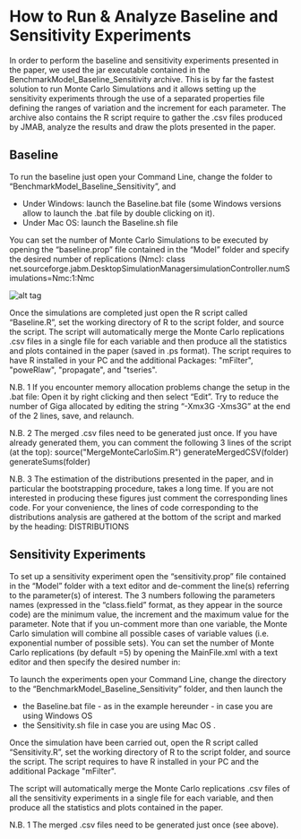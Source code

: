 # How to Run & Analyze  Baseline and Sensitivity Experiments 

In order to perform the baseline and sensitivity experiments presented in the paper, we used the jar executable contained in the BenchmarkModel_Baseline_Sensitivity archive. This is by far the fastest solution to run Monte Carlo Simulations and it allows setting up the sensitivity experiments through the use of a separated properties file defining the ranges of variation and the increment for each parameter. The archive also contains the R script require to gather the .csv files produced by JMAB, analyze the results and draw the plots presented in the paper.

## Baseline

To run the baseline just open your Command Line, change the folder to “BenchmarkModel_Baseline_Sensitivity”, and 

* Under Windows: launch the Baseline.bat file (some Windows versions allow to launch the .bat file by double clicking on it). 
* Under Mac OS: launch the Baseline.sh file 

You can set the number of Monte Carlo Simulations to be executed by opening the “baseline.prop” file contained in the “Model” folder and specify the desired number of replications (Nmc):
class net.sourceforge.jabm.DesktopSimulationManagersimulationController.numSimulations=Nmc:1:Nmc

![alt tag](https://cloud.githubusercontent.com/assets/11057808/13379632/dacc762c-de22-11e5-83fc-9a08885a88d1.png)

Once the simulations are completed just open the R script called “Baseline.R”, set the working directory of R to the script folder, and source the script.
The script will automatically merge the Monte Carlo replications .csv files in a single file for each variable and then produce all the statistics and plots contained in the paper (saved in .ps format). The script requires to have R installed in your PC and the additional Packages: "mFilter", "poweRlaw", "propagate", and "tseries".

N.B. 1 If you encounter memory allocation problems change the setup in the .bat file: Open it by right clicking and then select “Edit”.  Try to reduce the number of Giga allocated by editing the string “-Xmx3G -Xms3G” at the end of the 2 lines, save, and relaunch.

N.B. 2 The merged .csv files need to be generated just once. If you have already generated them, you can comment the following 3 lines of the script (at the top):
source("MergeMonteCarloSim.R")
generateMergedCSV(folder)
generateSums(folder)

N.B. 3 The estimation of the distributions presented in the paper, and in particular the bootstrapping procedure, takes a long time. If you are not interested in producing these figures just comment the corresponding lines code. For your convenience, the lines of code corresponding to the distributions analysis are gathered at the bottom of the script and marked by the heading: DISTRIBUTIONS

## Sensitivity Experiments

To set up a sensitivity experiment open the “sensitivity.prop”  file contained in the “Model” folder with a text editor and de-comment the line(s) referring to the parameter(s) of interest. The 3 numbers following the parameters names (expressed in the “class.field” format, as they appear in the source code) are the minimum value, the increment and the maximum value for the parameter. Note that if you un-comment more than one variable, the Monte Carlo simulation will combine all possible cases of variable values (i.e. exponential number of possible sets). You can set the number of Monte Carlo replications (by default =5) by opening the MainFile.xml with a text editor and then specify the desired number in: <property name="numSimulations" value="5"/> 

To launch the experiments open your Command Line, change the directory to the “BenchmarkModel_Baseline_Sensitivity” folder, and then launch the 

* the Baseline.bat file - as in the example hereunder - in case you are using Windows OS
* the Sensitivity.sh file in case you are using Mac OS .  

Once the simulation have been carried out, open the R script called “Sensitivity.R”, set the working directory of R to the script folder, and source the script. The script requires to have R installed in your PC and the additional Package "mFilter".

The script will automatically merge the Monte Carlo replications .csv files of all the sensitivity experiments in a single file for each variable, and then produce all the statistics and plots contained in the paper. 

N.B. 1 The merged .csv files need to be generated just once (see above).

